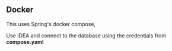 


## Docker

This uses Spring's docker compose,

Use IDEA and connect to the database using the credentials from **compose.yaml**